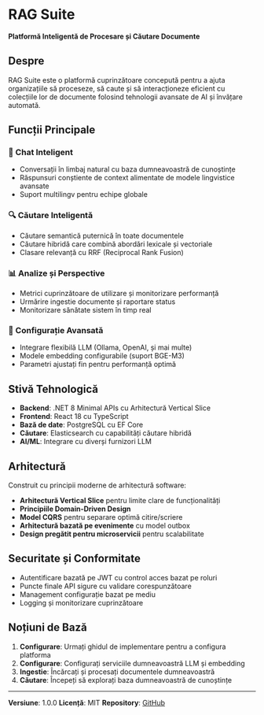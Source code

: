 # RAG Suite

**Platformă Inteligentă de Procesare și Căutare Documente**

## Despre

RAG Suite este o platformă cuprinzătoare concepută pentru a ajuta organizațiile să proceseze, să caute și să interacționeze eficient cu colecțiile lor de documente folosind tehnologii avansate de AI și învățare automată.

## Funcții Principale

### 🤖 Chat Inteligent
- Conversații în limbaj natural cu baza dumneavoastră de cunoștințe
- Răspunsuri conștiente de context alimentate de modele lingvistice avansate
- Suport multilingv pentru echipe globale

### 🔍 Căutare Inteligentă
- Căutare semantică puternică în toate documentele
- Căutare hibridă care combină abordări lexicale și vectoriale
- Clasare relevanță cu RRF (Reciprocal Rank Fusion)

### 📊 Analize și Perspective
- Metrici cuprinzătoare de utilizare și monitorizare performanță
- Urmărire ingestie documente și raportare status
- Monitorizare sănătate sistem în timp real

### 🔧 Configurație Avansată
- Integrare flexibilă LLM (Ollama, OpenAI, și mai multe)
- Modele embedding configurabile (suport BGE-M3)
- Parametri ajustați fin pentru performanță optimă

## Stivă Tehnologică

- **Backend**: .NET 8 Minimal APIs cu Arhitectură Vertical Slice
- **Frontend**: React 18 cu TypeScript
- **Bază de date**: PostgreSQL cu EF Core
- **Căutare**: Elasticsearch cu capabilități căutare hibridă
- **AI/ML**: Integrare cu diverși furnizori LLM

## Arhitectură

Construit cu principii moderne de arhitectură software:

- **Arhitectură Vertical Slice** pentru limite clare de funcționalități
- **Principiile Domain-Driven Design**
- **Model CQRS** pentru separare optimă citire/scriere
- **Arhitectură bazată pe evenimente** cu model outbox
- **Design pregătit pentru microservicii** pentru scalabilitate

## Securitate și Conformitate

- Autentificare bazată pe JWT cu control acces bazat pe roluri
- Puncte finale API sigure cu validare corespunzătoare
- Management configurație bazat pe mediu
- Logging și monitorizare cuprinzătoare

## Noțiuni de Bază

1. **Configurare**: Urmați ghidul de implementare pentru a configura platforma
2. **Configurare**: Configurați serviciile dumneavoastră LLM și embedding
3. **Ingestie**: Încărcați și procesați documentele dumneavoastră
4. **Căutare**: Începeți să explorați baza dumneavoastră de cunoștințe

---

**Versiune**: 1.0.0
**Licență**: MIT
**Repository**: [GitHub](https://github.com/jklebucki/rag-suite)
